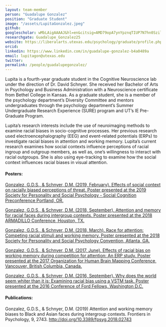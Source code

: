 ```yaml
---
layout: team-member
person: "Guadalupe Gonzalez"
position: "Graduate Student"
image: "/assets/LupitaGonzalez.jpeg"
github: 
googlescholar: wMbLAigAAAAJ&hl=en&citsig=AMD79opA7ynYpznqTIUP7N7hn0SzileNpw
researchgate: Guadalupe_Gonzalez25
website: https://liberalarts.utexas.edu/psychology/graduate/profile.php?id=gsg569
orcid: 
linkedin: https://www.linkedin.com/in/guadalupe-gonzalez-b4a0489a
email: lupitagon@utexas.edu
twitter:
permalink: /people/guadalupegonzalez/
---
```


Lupita is a fourth-year graduate student in the Cognitive Neuroscience lab under the direction of Dr. David Schnyer. She received her Bachelor of Arts in Psychology and Business Administration with a Neuroscience certificate from Bethel College in Kansas. As a graduate student, she is a member of the psychology department’s Diversity Committee and mentors undergraduates through the psychology department’s Summer Undergraduate Research Experience (SURE) program and UT’s IE Pre-Graduate Program.

Lupita’s research interests include the use of neuroimaging methods to examine racial biases in socio-cognitive processes. Her previous research used electroencephalography (EEG) and event-related potentials (ERPs) to investigate racial biases in attention and working memory. Lupita’s current research examines how social contexts influence perceptions of racial ingroup and outgroup members, as well as, one’s willingness to interact with racial outgroups. She is also using eye-tracking to examine how the social context influences racial biases in visual attention.

#### Posters:

[Gonzalez, G.D.S., & Schnyer, D.M. (2019, February). Effects of social context on racially biased
	perceptions of threat. Poster presented at the 2019 Society for Personality and Social 
	Psychology - Social Cognition Preconference Portland, OR.](/assets/posters/2019SocCog_Lupita.pdf)

[Gonzalez, G.D.S., & Schnyer, D.M. (2018, September). Attention and memory for racial faces 
	during intergroup contexts. Poster presented at the 2018 ARMADILLO Conference, 
	Houston, TX.](/assets/posters/2018ARMADILLO_Lupita.pdf)
  
[Gonzalez, G.D.S., & Schnyer, D.M. (2018, March). Race for attention: Competing racial stimuli and 
	working memory. Poster presented at the 2018 Society for Personality and Social Psychology Convention, Atlanta, GA.](/assets/posters/2018SPSP_Lupita.pdf)

[Gonzalez, G.D.S., & Schnyer, D.M. (2017, June). Effects of racial bias on working memory during
	competition for attention: An ERP study. Poster presented at the 2017 Organization for
	Human Brain Mapping Conference, Vancouver, British Columbia, Canada.](/assets/posters/2017OHBM_Lupita.pdf)
  
[Gonzalez, G.D.S., & Schnyer, D.M. (2016, September). Why does the world seem whiter than it is:
	Examining racial bias using a VSTM task. Poster presented at the 2016 Conference of Ford Fellows,
	Washington D.C.](/assets/posters/2016FordConference_Lupita.pdf)

#### Publications:

Gonzalez, G.D.S., & Schnyer, D.M. (2019) Attention and working memory biases to Black and 
Asian faces during intergroup contexts. Frontiers in Psychology, 9, 2743. http://doi.org/10.3389/fpsyg.2018.02743
